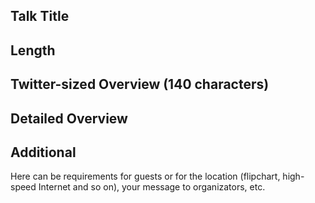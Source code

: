 ## Talk Title


## Length


## Twitter-sized Overview (140 characters)


## Detailed Overview


## Additional 

Here can be requirements for guests or for the location (flipchart, high-speed Internet and so on), your message to organizators, etc.
